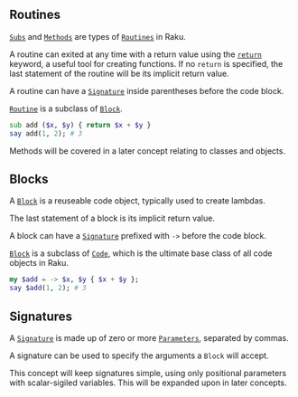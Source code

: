 ## Routines

[`Subs`][type/Sub] and [`Methods`][type/Method] are types of [`Routines`][type/Routine] in Raku.

A routine can exited at any time with a return value using the [`return`][control-return] keyword, a useful tool for creating functions.
If no `return` is specified, the last statement of the routine will be its implicit return value.

A routine can have a [`Signature`][language/signatures] inside parentheses before the code block.

[`Routine`][type/Routine] is a subclass of [`Block`][type/Block].

```raku
sub add ($x, $y) { return $x + $y }
say add(1, 2); # 3
```

Methods will be covered in a later concept relating to classes and objects.

## Blocks

A [`Block`][type/Block] is a reuseable code object, typically used to create lambdas.

The last statement of a block is its implicit return value.

A block can have a [`Signature`][language/signatures] prefixed with `->` before the code block.

[`Block`][type/Block] is a subclass of [`Code`][type/Code], which is the ultimate base class of all code objects in Raku.

```raku
my $add = -> $x, $y { $x + $y };
say $add(1, 2); # 3
```

## Signatures

A [`Signature`][language/signatures] is made up of zero or more [`Parameters`][type/Parameter], separated by commas.

A signature can be used to specify the arguments a `Block` will accept.

This concept will keep signatures simple, using only positional parameters with scalar-sigiled variables.
This will be expanded upon in later concepts.

[type/Sub]: https://docs.raku.org/type/Sub
[type/Method]: https://docs.raku.org/type/Method
[type/Routine]: https://docs.raku.org/type/Routine
[control-return]: https://docs.raku.org/language/control#return
[type/Block]: https://docs.raku.org/type/Block
[language/signatures]: https://docs.raku.org/language/signatures
[type/Parameter]: https://docs.raku.org/type/Parameter
[type/Code]: https://docs.raku.org/type/Code
